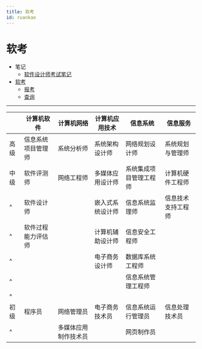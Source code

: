 ```yaml
---
title: 软考
id: ruankao
---
```


# 软考

- 笔记
  - [软件设计师考试笔记](https://wener.me/story/rk-software-designer/)
- [软考](https://www.ruankao.org.cn/)
  - [报考](https://bm.ruankao.org.cn/sign/welcome)
  - [查询](https://query.ruankao.org.cn/score/main)

---

|      | 计算机软件         | 计算机网络           | 计算机应用技术   | 信息系统               | 信息服务           |
| ---- | ------------------ | -------------------- | ---------------- | ---------------------- | ------------------ |
| 高级 | 信息系统项目管理师 | 系统分析师           | 系统架构设计师   | 网络规划设计师         | 系统规划与管理师   |
| 中级 | 软件评测师         | 网络工程师           | 多媒体应用设计师 | 系统集成项目管理工程师 | 计算机硬件工程师   |
| ^    | 软件设计师         |                      | 嵌入式系统设计师 | 信息系统监理师         | 信息技术支持工程师 |
| ^    | 软件过程能力评估师 |                      | 计算机辅助设计师 | 信息安全工程师         |
| ^    |                    |                      | 电子商务设计师   | 数据库系统工程师       |
| ^    |                    |                      |                  | 信息系统管理工程师     |
| ^    |                    |                      |                  |
| 初级 | 程序员             | 网络管理员           | 电子商务技术员   | 信息系统运行管理员     | 信息处理技术员     |
| ^    |                    | 多媒体应用制作技术员 |                  | 网页制作员             |
